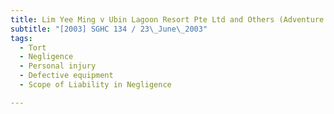 ```yaml
---
title: Lim Yee Ming v Ubin Lagoon Resort Pte Ltd and Others (Adventure Training Systems Pty Ltd, 
subtitle: "[2003] SGHC 134 / 23\_June\_2003"
tags:
  - Tort
  - Negligence
  - Personal injury
  - Defective equipment
  - Scope of Liability in Negligence

---
```


